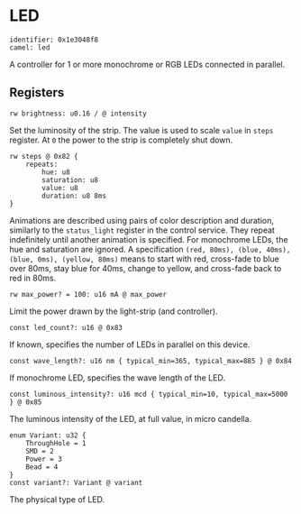 # LED

    identifier: 0x1e3048f8
    camel: led

A controller for 1 or more monochrome or RGB LEDs connected in parallel.

## Registers

    rw brightness: u0.16 / @ intensity

Set the luminosity of the strip. The value is used to scale `value` in `steps` register.
At `0` the power to the strip is completely shut down.

    rw steps @ 0x82 {
        repeats:
            hue: u8
            saturation: u8
            value: u8
            duration: u8 8ms
    }

Animations are described using pairs of color description and duration, 
similarly to the `status_light` register in the control service.
They repeat indefinitely until another animation is specified.
For monochrome LEDs, the hue and saturation are ignored.
A specification `(red, 80ms), (blue, 40ms), (blue, 0ms), (yellow, 80ms)`
means to start with red, cross-fade to blue over 80ms, stay blue for 40ms,
change to yellow, and cross-fade back to red in 80ms.

    rw max_power? = 100: u16 mA @ max_power

Limit the power drawn by the light-strip (and controller).

    const led_count?: u16 @ 0x83

If known, specifies the number of LEDs in parallel on this device.

    const wave_length?: u16 nm { typical_min=365, typical_max=885 } @ 0x84

If monochrome LED, specifies the wave length of the LED.

    const luminous_intensity?: u16 mcd { typical_min=10, typical_max=5000 } @ 0x85

The luminous intensity of the LED, at full value, in micro candella.

    enum Variant: u32 {
        ThroughHole = 1
        SMD = 2
        Power = 3
        Bead = 4
    }
    const variant?: Variant @ variant

The physical type of LED.